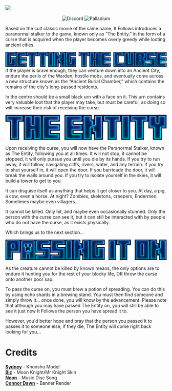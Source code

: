 ![](https://github.com/ThreeTAG/PantheonSent/blob/1.20/main/media/banner.png?raw=true)

<div style="text-align: center;">

![Discord](https://img.shields.io/discord/116908382878695430?style=for-the-badge&logo=discord&logoColor=f9dd55&label=Discord&color=f9dd55&link=https%3A%2F%2Fdiscord.gg%2FGATzmppJms)
![Palladium](https://img.shields.io/badge/Palladium-Required-f9dd55?style=for-the-badge&logo=data%3Aimage%2Fpng%3Bbase64%2CiVBORw0KGgoAAAANSUhEUgAAACgAAAAoEAYAAADcbmQuAAABhWlDQ1BJQ0MgcHJvZmlsZQAAKJF9kT1Iw1AUhU9TpSKVDnYQUchQneyiIrqVKhbBQmkrtOpg8tI%2FaNKQpLg4Cq4FB38Wqw4uzro6uAqC4A%2BIs4OToouUeF9SaBHjhZd8nHfP4b37AKFZZarZEwNUzTLSibiYy6%2BKgVf4MIoQfeckZurJzGIWnvV1T31Ud1Ge5d33Zw0oBZMBPpE4xnTDIt4gntm0dM77xGFWlhTic%2BIJgw5I%2FMh12eU3ziWHBZ4ZNrLpeeIwsVjqYrmLWdlQiaeJI4qqUb6Qc1nhvMVZrdZZ%2B5z8hsGCtpLhOq0RJLCEJFIQIaOOCqqwEKW%2FRoqJNO3HPfzDjj9FLplcFTByLKAGFZLjB3%2BD37M1i1OTblIwDvS%2B2PbHGBDYBVoN2%2F4%2Btu3WCeB%2FBq60jr%2FWBGY%2FSW90tMgRENoGLq47mrwHXO4AQ0%2B6ZEiO5KclFIvA%2Bxk9Ux4YvAX619y5tfdx%2BgBkaVbLN8DBITBeoux1j3v3dc%2Ft3572%2FH4Avvtyxc6mI%2BQAAAAGYktHRAD5AN0AVSI3iksAAAAJcEhZcwAACxIAAAsSAdLdfvwAAAAHdElNRQfoAR0PKQ92dVD6AAABQElEQVRo3u2aSRKEMAhFhcr9r9y90Y1WyhBmgXUGePlkhsPYfqdptQ%2BnWcUD2YF5A4WvAbMGCl7A3gK5t0stbwUUtMHtOkgF6OWnuENSKSIFUNt%2FjAbOew6kTgVYBZwWSKwGThokueK9w%2BjbFirA1binCqQ2UMVmXIb3qhgVDHkbI52K0QBrxYerBaukMDXeQR0ZrUWEnUovAUv7fdXHr29TtKciPNpY1gAbYANMbSOKI9qLltaRsxX4FQVmvZQY1RXEnTo6hbUUeKVUlBMJ1Q%2BrIybuOpbl%2FXf1xnn3TmBYjWQ0Bc%2Fi2n5Uoiox%2B2XD7jXdvfyoAkxKoY961NT1elSyGkD2o1KVOVEqLsgCTEuB3PdvsOqIG5h2%2B7vxoJQCsqS2tBD6exuz%2Ff5g6fXBMmsqh%2FviGx1ouk%2Fm3kCtT0x%2FsX0Qhzi%2FtjQAAAAASUVORK5CYII%3D&link=https%3A%2F%2Fmodrinth.com%2Fmod%2Fthreetag-palladium)

</div>

Based on the cult classic movie of the same name, It Follows introduces a paranormal stalker to the game, known only as “The Entity,” in the form of a curse that is acquired when the player becomes overly greedy while looting ancient cities.

![](https://raw.githubusercontent.com/ThreeTAG/ItFollows/refs/heads/main/media/gettingcurse.png?token=GHSAT0AAAAAAC5IRXORG4K4UK7R4ZRYY2JY2HD7H2Q)
If the player is brave enough, they can venture down into an Ancient City, endure the perils of the Warden, hostile mobs, and eventually come across a new structure known as the “Ancient Burial Chamber,” which contains the remains of the city's long-passed residents.

In the centre should be a small black urn with a face on it. This urn contains very valuable loot that the player may take, but must be careful, as doing so will increase their risk of receiving the curse.

![](https://raw.githubusercontent.com/ThreeTAG/ItFollows/refs/heads/main/media/theentitty.png?token=GHSAT0AAAAAAC5IRXORLXXF3FX3TNPE7FTY2HD7I3A)

Upon receiving the curse, you will now have the Paranormal Stalker, known as The Entity, following you at all times. It will not stop, it cannot be stopped, it will only pursue you until you die by its hands. 
If you try to run away, it will follow, navigating cliffs, rivers, water, and any terrain. 
If you try to shut yourself in, it will open the door. If you barricade the door, it will break the walls around you. If you try to isolate yourself in the skies, it will build a tower to get to you.

It can disguise itself as anything that helps it get closer to you. At day, a pig, a cow, even a horse. 
At night? Zombies, skeletons, creepers, Endermen. Sometimes maybe even villagers…

It cannot be killed. Only hit, and maybe even occasionally stunned. Only the person with the curse can see it, but it can still be interacted with by people who do not have the curse, as it exists physically. 

Which brings us to the next section…

![](https://raw.githubusercontent.com/ThreeTAG/ItFollows/refs/heads/main/media/passingiton.png?token=GHSAT0AAAAAAC5IRXORNYLVP2P3ZC7QTYWI2HD7KIQ)

As the creature cannot be killed by known means, the only options are to endure it hunting you for the rest of your blocky life, OR throw the curse onto another poor sap.

To pass the curse on, you must brew a potion of spreading. You can do this by using echo shards in a brewing stand. 
You must then find someone and simply throw it… once done, you will know by the advancement. Please note that although you may have passed The Entity on, you will still be able to see it just now It Follows the person you have spread it to. 

However, you'd better hope and pray that the person you passed it to passes it to someone else, if they die, The Entity will come right back looking for you…

# Credits
**[Sydney](https://twitter.com/Sydokiddo)** - Khonshu Model  
**[Biz](https://twitter.com/BizZzlol)** - Moon Knight/Mr Knight Skin  
**[Neon](https://twitter.com/ThePoopPal)** - Music Disc Song  
**[Connor Dawn](https://twitter.com/TheConnorDawn)** - Banner Render
